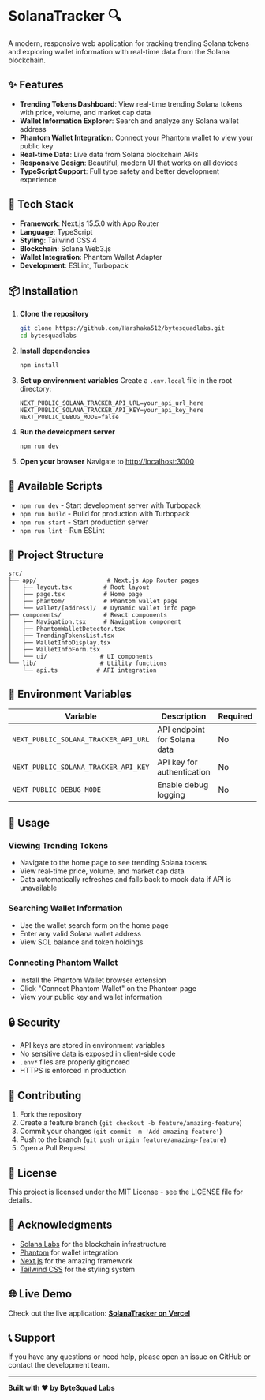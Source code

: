 # SolanaTracker 🔍

A modern, responsive web application for tracking trending Solana tokens and exploring wallet information with real-time data from the Solana blockchain.

## ✨ Features

- **Trending Tokens Dashboard**: View real-time trending Solana tokens with price, volume, and market cap data
- **Wallet Information Explorer**: Search and analyze any Solana wallet address
- **Phantom Wallet Integration**: Connect your Phantom wallet to view your public key
- **Real-time Data**: Live data from Solana blockchain APIs
- **Responsive Design**: Beautiful, modern UI that works on all devices
- **TypeScript Support**: Full type safety and better development experience

## 🚀 Tech Stack

- **Framework**: Next.js 15.5.0 with App Router
- **Language**: TypeScript
- **Styling**: Tailwind CSS 4
- **Blockchain**: Solana Web3.js
- **Wallet Integration**: Phantom Wallet Adapter
- **Development**: ESLint, Turbopack

## 📦 Installation

1. **Clone the repository**
   ```bash
   git clone https://github.com/Harshaka512/bytesquadlabs.git
   cd bytesquadlabs
   ```

2. **Install dependencies**
   ```bash
   npm install
   ```

3. **Set up environment variables**
   Create a `.env.local` file in the root directory:
   ```env
   NEXT_PUBLIC_SOLANA_TRACKER_API_URL=your_api_url_here
   NEXT_PUBLIC_SOLANA_TRACKER_API_KEY=your_api_key_here
   NEXT_PUBLIC_DEBUG_MODE=false
   ```

4. **Run the development server**
   ```bash
   npm run dev
   ```

5. **Open your browser**
   Navigate to [http://localhost:3000](http://localhost:3000)

## 🔧 Available Scripts

- `npm run dev` - Start development server with Turbopack
- `npm run build` - Build for production with Turbopack
- `npm run start` - Start production server
- `npm run lint` - Run ESLint

## 📁 Project Structure

```
src/
├── app/                    # Next.js App Router pages
│   ├── layout.tsx         # Root layout
│   ├── page.tsx           # Home page
│   ├── phantom/           # Phantom wallet page
│   └── wallet/[address]/  # Dynamic wallet info page
├── components/            # React components
│   ├── Navigation.tsx     # Navigation component
│   ├── PhantomWalletDetector.tsx
│   ├── TrendingTokensList.tsx
│   ├── WalletInfoDisplay.tsx
│   ├── WalletInfoForm.tsx
│   └── ui/               # UI components
└── lib/                  # Utility functions
    └── api.ts           # API integration
```

## 🔑 Environment Variables

| Variable | Description | Required | Default |
|----------|-------------|----------|---------|
| `NEXT_PUBLIC_SOLANA_TRACKER_API_URL` | API endpoint for Solana data | No | `https://api.solanatracker.com` |
| `NEXT_PUBLIC_SOLANA_TRACKER_API_KEY` | API key for authentication | No | - |
| `NEXT_PUBLIC_DEBUG_MODE` | Enable debug logging | No | `false` |

## 🎯 Usage

### Viewing Trending Tokens
- Navigate to the home page to see trending Solana tokens
- View real-time price, volume, and market cap data
- Data automatically refreshes and falls back to mock data if API is unavailable

### Searching Wallet Information
- Use the wallet search form on the home page
- Enter any valid Solana wallet address
- View SOL balance and token holdings

### Connecting Phantom Wallet
- Install the Phantom Wallet browser extension
- Click "Connect Phantom Wallet" on the Phantom page
- View your public key and wallet information

## 🔒 Security

- API keys are stored in environment variables
- No sensitive data is exposed in client-side code
- `.env*` files are properly gitignored
- HTTPS is enforced in production

## 🤝 Contributing

1. Fork the repository
2. Create a feature branch (`git checkout -b feature/amazing-feature`)
3. Commit your changes (`git commit -m 'Add amazing feature'`)
4. Push to the branch (`git push origin feature/amazing-feature`)
5. Open a Pull Request

## 📄 License

This project is licensed under the MIT License - see the [LICENSE](LICENSE) file for details.

## 🙏 Acknowledgments

- [Solana Labs](https://solana.com/) for the blockchain infrastructure
- [Phantom](https://phantom.app/) for wallet integration
- [Next.js](https://nextjs.org/) for the amazing framework
- [Tailwind CSS](https://tailwindcss.com/) for the styling system

## 🌐 Live Demo

Check out the live application: **[SolanaTracker on Vercel](https://bytesquadlabs.vercel.app/)**

## 📞 Support

If you have any questions or need help, please open an issue on GitHub or contact the development team.

---

**Built with ❤️ by ByteSquad Labs**

